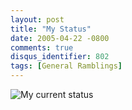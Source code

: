 ```yaml
---
layout: post
title: "My Status"
date: 2005-04-22 -0800
comments: true
disqus_identifier: 802
tags: [General Ramblings]
---
```

![My current
status](https://hyqi8g.dm2304.livefilestore.com/y2pjUffNWE92rPK7tF4hyEx5dlfFW0NvtC0scuVJuygahUiU9y_x38JmkQXFYtX3WmQX1__8sTlqcmggU5N2T_YemvVYxOUMFhq8fxe5Px5rB8/20050422mystatus.gif?psid=1)
